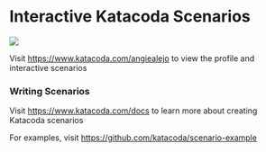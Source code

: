 # Interactive Katacoda Scenarios

[![](http://shields.katacoda.com/katacoda/angiealejo/count.svg)](https://www.katacoda.com/angiealejo "Get your profile on Katacoda.com")

Visit https://www.katacoda.com/angiealejo to view the profile and interactive scenarios

### Writing Scenarios
Visit https://www.katacoda.com/docs to learn more about creating Katacoda scenarios

For examples, visit https://github.com/katacoda/scenario-example

